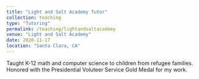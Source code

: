 ```yaml
---
title: "Light and Salt Academy Tutor"
collection: teaching
type: "Tutoring"
permalink: /teaching/lightandsaltacademy
venue: "Light and Salt Academy"
date: 2020-11-17
location: "Santa Clara, CA"
---
```


Taught K-12 math and computer science to children from refugee families. Honored with the Presidential Voluteer Service Gold Medal for my work.
